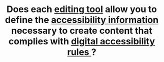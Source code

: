 ---
title: Does each [editing tool](#edition-tool) allow you to define the [accessibility information](#accessibility-information) necessary to create content that complies with [digital accessibility rules ](#digital-accessibility-rules)?
---